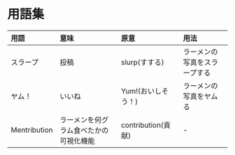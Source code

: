 # 用語集

|用語|意味|原意|用法|
|:--|:--|:--|:--|
|スラープ|投稿|slurp(すする)|ラーメンの写真をスラープする|
|ヤム！|いいね|Yum!(おいしそう！)|ラーメンの写真をヤムる|
|Mentribution|ラーメンを何グラム食べたかの可視化機能|contribution(貢献)|-|